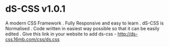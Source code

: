 # dS-CSS v1.0.1
A modern CSS Framework .
Fully Responsive and easy to learn .
dS-CSS is Normalised .
Code written in easiest way possible so that it can be easily edited .
Give this link in your website to add ds-css - http://ds-css.16mb.com/css/ds.css

